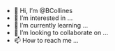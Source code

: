 - 👋 Hi, I’m @BCollines
- 👀 I’m interested in ...
- 🌱 I’m currently learning ...
- 💞️ I’m looking to collaborate on ...
- 📫 How to reach me ...

<!---
BCollines/BCollines is a ✨ special ✨ repository because its `README.md` (this file) appears on your GitHub profile.
You can click the Preview link to take a look at your changes.
--->
